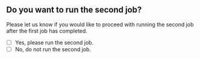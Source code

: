 ## Do you want to run the second job?

Please let us know if you would like to proceed with running the second job after the first job has completed.

- [ ] Yes, please run the second job.
- [ ] No, do not run the second job.
